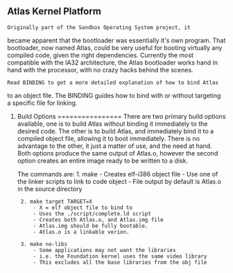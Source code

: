 Atlas Kernel Platform 
---------------------

	Originally part of the Sandbox Operating System project, it 
became apparent that the bootloader was essentially it's own program. That
bootloader, now named Atlas, could be very useful for booting virtually any
compiled code, given the right dependencies. Currently the most compatible 
with the IA32 architecture, the Atlas bootloader works hand in hand with the
processor, with no crazy hacks behind the scenes. 

	Read BINDING to get a more detailed explanation of how to bind Atlas
to an object file. The BINDING guides how to bind with or without targeting 
a specific file for linking.  

1. Build Options
================
	There are two primary build options available, one is to build Atlas 
without binding it immediately to the desired code. The other is to build 
Atlas, and immediately bind it to a compiled object file, allowing it to 
boot immediately. There is no advantage to the other, it just a matter of 
use, and the need at hand. Both options produce the same output of Atlas.o, 
however the second option creates an entire image ready to be written to a 
disk. 
	
	The commands are: 
		1. make 
			- Creates elf-i386 object file
			- Use one of the linker scripts to link to code object
			- File output by default is Atlas.o in the source directory
	
		2. make target TARGET=X
			- X = elf object file to bind to 
			- Uses the ./script/complete.ld script 
			- Creates both Atlas.o, and Atlas.img file
			- Atlas.img should be fully bootable. 
			- Atlas.o is a linkable verion. 
		
		3. make no-libs 
			- Some applications may not want the libraries
			- i.e. the Foundation kernel uses the same video library
			- This excludes all the base libraries from the obj file
	

